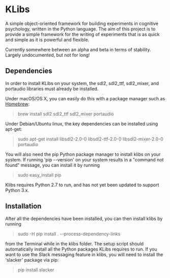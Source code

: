 # KLibs

A simple object-oriented framework for building experiments in cognitive psychology, written in the Python language. The aim of this project is to provide a simple framework for the writing of experiments that is as quick and simple as it is powerful and flexible.

Currently somewhere between an alpha and beta in terms of stability. Largely undocumented, but not for long!

## Dependencies

In order to install KLibs on your system, the sdl2, sdl2\_ttf, sdl2\_mixer, and portaudio libraries must already be installed.

Under macOS/OS X, you can easily do this with a package manager such as [Homebrew](https://brew.sh):

> brew install sdl2 sdl2\_ttf sdl2\_mixer portaudio

Under Debian/Ubuntu linux, the key dependencies can be installed using apt-get:

> sudo apt-get install libsdl2-2.0-0 libsdl2-ttf-2.0-0 libsdl2-mixer-2.0-0 portaudio

You will also need the pip Python package manager to install klibs on your system. If running 'pip --version' on your system results in a "command not found" message, you can install it by running

> sudo easy\_install pip

Klibs requires Python 2.7 to run, and has not yet been updated to support Python 3.x.

## Installation

After all the dependencies have been installed, you can then install klibs by running

> sudo -H pip install . --process-dependency-links

from the Terminal while in the klibs folder. The setup script should automatically install all the Python packages KLibs requires to run. If you want to use the Slack messaging feature in klibs, you will need to install the 'slacker' package via pip:

> pip install slacker

